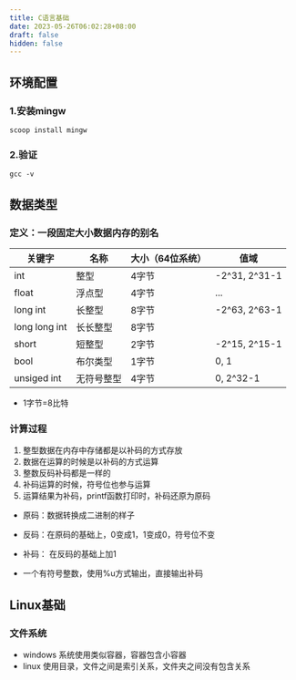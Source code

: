 ```yaml
---
title: C语言基础
date: 2023-05-26T06:02:28+08:00
draft: false
hidden: false
---
```

## 环境配置
### 1.安装mingw
```shell
scoop install mingw
```

### 2.验证

```shell
gcc -v
```

## 数据类型

### 定义：一段固定大小数据内存的别名
| 关键字           | 名称    | 大小（64位系统） | 值域            |
| ------------- | ----- | --------- | ------------- |
| int           | 整型    | 4字节       | -2^31, 2^31-1 |
| float         | 浮点型   | 4字节       | ...           |
| long int      | 长整型   | 8字节       | -2^63, 2^63-1 |
| long long int | 长长整型  | 8字节       |               |
| short         | 短整型   | 2字节       | -2^15, 2^15-1 |
| bool          | 布尔类型  | 1字节       | 0, 1          |
| unsiged int   | 无符号整型 | 4字节       | 0, 2^32-1     |
- 1字节=8比特
### 计算过程

1. 整型数据在内存中存储都是以补码的方式存放
2. 数据在运算的时候是以补码的方式运算
3. 整数反码补码都是一样的
4. 补码运算的时候，符号位也参与运算
5. 运算结果为补码，printf函数打印时，补码还原为原码


- 原码：数据转换成二进制的样子
- 反码：在原码的基础上，0变成1，1变成0，符号位不变
- 补码： 在反码的基础上加1

- 一个有符号整数，使用%u方式输出，直接输出补码
## Linux基础

### 文件系统
- windows 系统使用类似容器，容器包含小容器
- linux 使用目录，文件之间是索引关系，文件夹之间没有包含关系

